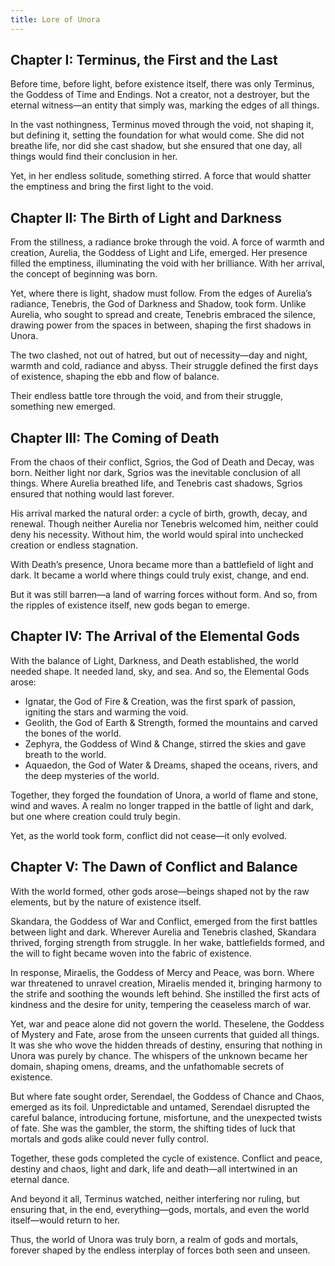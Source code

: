 ```yaml
---
title: Lore of Unora
---
```


## Chapter I: Terminus, the First and the Last

Before time, before light, before existence itself, there was only Terminus, the Goddess of Time and Endings. Not a creator, not a destroyer, but the eternal witness—an entity that simply was, marking the edges of all things.

In the vast nothingness, Terminus moved through the void, not shaping it, but defining it, setting the foundation for what would come. She did not breathe life, nor did she cast shadow, but she ensured that one day, all things would find their conclusion in her.

Yet, in her endless solitude, something stirred. A force that would shatter the emptiness and bring the first light to the void.

## Chapter II: The Birth of Light and Darkness

From the stillness, a radiance broke through the void. A force of warmth and creation, Aurelia, the Goddess of Light and Life, emerged. Her presence filled the emptiness, illuminating the void with her brilliance. With her arrival, the concept of beginning was born.

Yet, where there is light, shadow must follow. From the edges of Aurelia’s radiance, Tenebris, the God of Darkness and Shadow, took form. Unlike Aurelia, who sought to spread and create, Tenebris embraced the silence, drawing power from the spaces in between, shaping the first shadows in Unora.

The two clashed, not out of hatred, but out of necessity—day and night, warmth and cold, radiance and abyss. Their struggle defined the first days of existence, shaping the ebb and flow of balance.

Their endless battle tore through the void, and from their struggle, something new emerged.

## Chapter III: The Coming of Death

From the chaos of their conflict, Sgrios, the God of Death and Decay, was born. Neither light nor dark, Sgrios was the inevitable conclusion of all things. Where Aurelia breathed life, and Tenebris cast shadows, Sgrios ensured that nothing would last forever.

His arrival marked the natural order: a cycle of birth, growth, decay, and renewal. Though neither Aurelia nor Tenebris welcomed him, neither could deny his necessity. Without him, the world would spiral into unchecked creation or endless stagnation.

With Death’s presence, Unora became more than a battlefield of light and dark. It became a world where things could truly exist, change, and end.

But it was still barren—a land of warring forces without form. And so, from the ripples of existence itself, new gods began to emerge.

## Chapter IV: The Arrival of the Elemental Gods

With the balance of Light, Darkness, and Death established, the world needed shape. It needed land, sky, and sea. And so, the Elemental Gods arose:

- Ignatar, the God of Fire & Creation, was the first spark of passion, igniting the stars and warming the void.
- Geolith, the God of Earth & Strength, formed the mountains and carved the bones of the world.
- Zephyra, the Goddess of Wind & Change, stirred the skies and gave breath to the world.
- Aquaedon, the God of Water & Dreams, shaped the oceans, rivers, and the deep mysteries of the world.

Together, they forged the foundation of Unora, a world of flame and stone, wind and waves. A realm no longer trapped in the battle of light and dark, but one where creation could truly begin.

Yet, as the world took form, conflict did not cease—it only evolved.

## Chapter V: The Dawn of Conflict and Balance

With the world formed, other gods arose—beings shaped not by the raw elements, but by the nature of existence itself.

Skandara, the Goddess of War and Conflict, emerged from the first battles between light and dark. Wherever Aurelia and Tenebris clashed, Skandara thrived, forging strength from struggle. In her wake, battlefields formed, and the will to fight became woven into the fabric of existence.

In response, Miraelis, the Goddess of Mercy and Peace, was born. Where war threatened to unravel creation, Miraelis mended it, bringing harmony to the strife and soothing the wounds left behind. She instilled the first acts of kindness and the desire for unity, tempering the ceaseless march of war.

Yet, war and peace alone did not govern the world. Theselene, the Goddess of Mystery and Fate, arose from the unseen currents that guided all things. It was she who wove the hidden threads of destiny, ensuring that nothing in Unora was purely by chance. The whispers of the unknown became her domain, shaping omens, dreams, and the unfathomable secrets of existence.

But where fate sought order, Serendael, the Goddess of Chance and Chaos, emerged as its foil. Unpredictable and untamed, Serendael disrupted the careful balance, introducing fortune, misfortune, and the unexpected twists of fate. She was the gambler, the storm, the shifting tides of luck that mortals and gods alike could never fully control.

Together, these gods completed the cycle of existence. Conflict and peace, destiny and chaos, light and dark, life and death—all intertwined in an eternal dance.

And beyond it all, Terminus watched, neither interfering nor ruling, but ensuring that, in the end, everything—gods, mortals, and even the world itself—would return to her.

Thus, the world of Unora was truly born, a realm of gods and mortals, forever shaped by the endless interplay of forces both seen and unseen.
